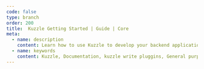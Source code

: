 ```yaml
---
code: false
type: branch
order: 200
title:  Kuzzle Getting Started | Guide | Core
meta:
  - name: description
    content: Learn how to use Kuzzle to develop your backend application
  - name: keywords
    content: Kuzzle, Documentation, kuzzle write pluggins, General purpose backend
---
```

<Redirect to="run-kuzzle" />

